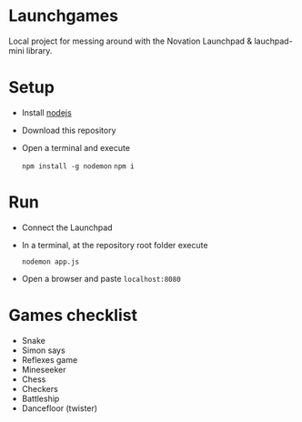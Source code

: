 # Launchgames

Local project for messing around with the Novation Launchpad & lauchpad-mini library.

# Setup

- Install [nodejs](https://nodejs.org/en/download/)

- Download this repository

- Open a terminal and execute

  ```npm install -g nodemon```
  ```npm i```

# Run

- Connect the Launchpad

- In a terminal, at the repository root folder execute

  ```nodemon app.js```

- Open a browser and paste `localhost:8080`

# Games checklist

- Snake
- Simon says
- Reflexes game
- Mineseeker
- Chess
- Checkers
- Battleship
- Dancefloor (twister)